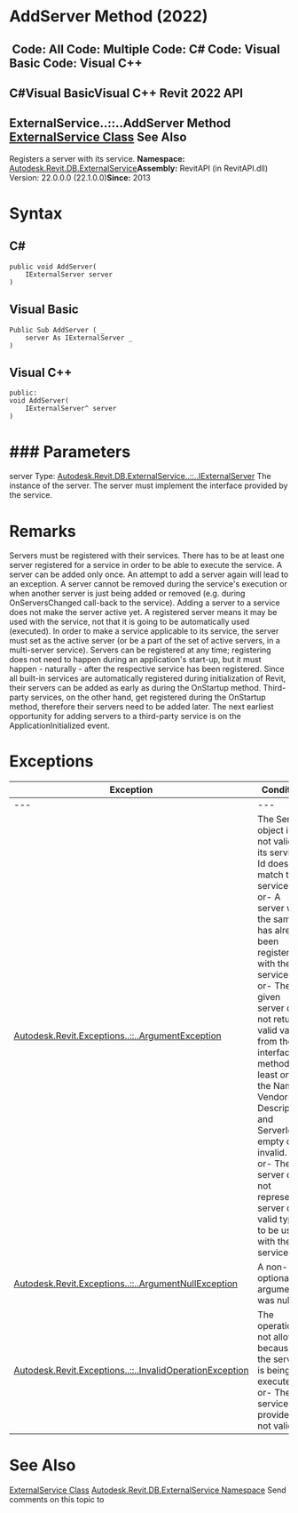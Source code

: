 # AddServer Method (2022)

﻿
 Code: All Code: Multiple Code: C# Code: Visual Basic Code: Visual C++   
---  
C#Visual BasicVisual C++
Revit 2022 API  
---  
ExternalService..::..AddServer Method   
[ExternalService Class](0408e6d9-12d3-20e4-911e-6d299fe31b81.md "ExternalService Class") See Also  
---  
Registers a server with its service. 
**Namespace:** [Autodesk.Revit.DB.ExternalService](a88f2d1d-c02f-a901-9543-44e4b5dd5fc9.md "Autodesk.Revit.DB.ExternalService Namespace")**Assembly:** RevitAPI (in RevitAPI.dll) Version: 22.0.0.0 (22.1.0.0)**Since:** 2013 
# Syntax
C#  
---  
```text
public void AddServer(
	IExternalServer server
)
```
  
Visual Basic  
---  
```text
Public Sub AddServer ( _
	server As IExternalServer _
)
```
  
Visual C++  
---  
```text
public:
void AddServer(
	IExternalServer^ server
)
```
  
# ### Parameters
server
    Type: [Autodesk.Revit.DB.ExternalService..::..IExternalServer](91e4af0b-59c0-d640-107a-eebc4d99fa76.md "IExternalServer Interface") The instance of the server. The server must implement the interface provided by the service. 
# Remarks
Servers must be registered with their services. There has to be at least one server registered for a service in order to be able to execute the service. 
A server can be added only once. An attempt to add a server again will lead to an exception. A server cannot be removed during the service's execution or when another server is just being added or removed (e.g. during OnServersChanged call-back to the service). 
Adding a server to a service does not make the server active yet. A registered server means it may be used with the service, not that it is going to be automatically used (executed). In order to make a service applicable to its service, the server must set as the active server (or be a part of the set of active servers, in a multi-server service). 
Servers can be registered at any time; registering does not need to happen during an application's start-up, but it must happen - naturally - after the respective service has been registered. Since all built-in services are automatically registered during initialization of Revit, their servers can be added as early as during the OnStartup method. Third-party services, on the other hand, get registered during the OnStartup method, therefore their servers need to be added later. The next earliest opportunity for adding servers to a third-party service is on the ApplicationInitialized event. 
# Exceptions
| Exception | Condition |
| --- | --- |
| --- | --- |
| [Autodesk.Revit.Exceptions..::..ArgumentException](2e6e4206-97a8-dd4b-df5d-4269f4bb6088.md "ArgumentException Class") | The Server object is not valid or its service Id does not match the service. -or- A server with the same Id has already been registered with the service. -or- The given server does not return valid values from the interface methods. At least one of the Name, VendorId, Description, and ServerId is empty or invalid. -or- The server does not represent a server of a valid type to be used with the service. |
| [Autodesk.Revit.Exceptions..::..ArgumentNullException](631e1424-60f4-929b-4e52-dda9dcd26316.md "ArgumentNullException Class") | A non-optional argument was null |
| [Autodesk.Revit.Exceptions..::..InvalidOperationException](9e715f03-3884-e539-4dd6-8d7545733adc.md "InvalidOperationException Class") | The operation is not allowed because the service is being executed. -or- The service provider is not valid. |

# See Also
[ExternalService Class](0408e6d9-12d3-20e4-911e-6d299fe31b81.md "ExternalService Class")
[Autodesk.Revit.DB.ExternalService Namespace](a88f2d1d-c02f-a901-9543-44e4b5dd5fc9.md "Autodesk.Revit.DB.ExternalService Namespace")
Send comments on this topic to 